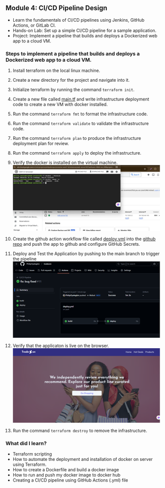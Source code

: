 ## **Module 4: CI/CD Pipeline Design**

- Learn the fundamentals of CI/CD pipelines using Jenkins, GitHub Actions, or GitLab CI.
- Hands-on Lab: Set up a simple CI/CD pipeline for a sample application.
- Project: Implement a pipeline that builds and deploys a Dockerized web app to a cloud VM.

### Steps to implement a pipeline that builds and deploys a Dockerized web app to a cloud VM.

1. Install terraform on the local linux machine.
2. Create a new directory for the project and navigate into it.
3. Initialize terraform by running the command `terraform init`.
4. Create a new file called [main.tf](./main.tf) and write infrastructure deployment code to create a new VM with docker installed.
5. Run the command `terraform fmt` to format the infrastructure code.
6. Run the command `terraform validate` to validate the infrastructure code.
7. Run the command `terraform plan` to produce the infrastructure deployment plan for review.
8. Run the command `terraform apply` to deploy the infrastructure.
9. Verify the docker is installed on the virtual machine.
   ![preview](./snapshot1.png)

10. Create the github action workflow file called [deploy.yml](./deploy.yml) into the [github repo](https://github.com/PhilipOyelegbin/tradezon) and push the app to github and configure GitHub Secrets.
11. Deploy and Test the Application by pushing to the main branch to trigger the pipeline
    ![preview](./snapshot2.png)

12. Verify that the applicaton is live on the browser.
    ![preview](./snapshot3.png)

13. Run the command `terraform destroy` to remove the infrastructure.

### What did I learn?

- Terraform scripting
- How to automate the deployment and installation of docker on server using Terraform.
- How to create a Dockerfile and build a docker image
- How to run and push my docker image to docker hub
- Creating a CI/CD pipeline using GitHub Actions (.yml) file
